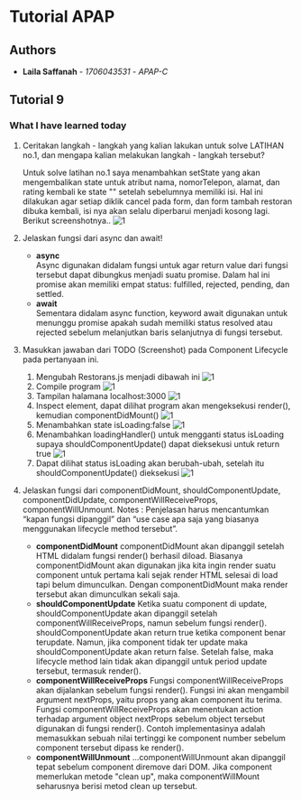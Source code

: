 # Tutorial APAP
## Authors
* **Laila Saffanah** - *1706043531* - *APAP-C*

## Tutorial 9
### What I have learned today 
1. Ceritakan langkah - langkah yang kalian lakukan untuk solve LATIHAN no.1, dan mengapa kalian melakukan langkah - langkah tersebut?

    Untuk solve latihan no.1 saya menambahkan setState yang akan mengembalikan state untuk atribut nama, nomorTelepon, alamat, dan rating kembali ke state "" setelah sebelumnya memiliki isi. Hal ini dilakukan agar setiap diklik cancel pada form, dan form tambah restoran dibuka kembali, isi nya akan selalu diperbarui menjadi kosong lagi. Berikut screenshotnya..
    ![1](https://github.com/lailasaffa/tutorial-apap/blob/feat/tutorial-9-reactjs/frontend-tutorial9/src/assets/do-11.PNG)

2. Jelaskan fungsi dari async dan await!
    + **async** <br/>
    Async digunakan didalam fungsi untuk agar return value dari fungsi tersebut dapat dibungkus menjadi suatu promise. Dalam hal ini promise akan memiliki empat status: fulfilled, rejected, pending, dan settled.
    + **await**<br/>
    Sementara didalam async function, keyword await digunakan untuk menunggu promise apakah sudah memiliki status resolved atau rejected sebelum melanjutkan baris selanjutnya di fungsi tersebut.

3. Masukkan jawaban dari TODO (Screenshot) pada Component Lifecycle pada pertanyaan ini.
    1. Mengubah Restorans.js menjadi dibawah ini
    ![1](https://github.com/lailasaffa/tutorial-apap/blob/feat/tutorial-9-reactjs/frontend-tutorial9/src/assets/do-1.PNG)
    2. Compile program
    ![1](https://github.com/lailasaffa/tutorial-apap/blob/feat/tutorial-9-reactjs/frontend-tutorial9/src/assets/do-2.PNG)
    3. Tampilan halamana localhost:3000
    ![1](https://github.com/lailasaffa/tutorial-apap/blob/feat/tutorial-9-reactjs/frontend-tutorial9/src/assets/do-3.PNG)
    4. Inspect element, dapat dilihat program akan mengeksekusi render(), kemudian componentDidMount()
    ![1](https://github.com/lailasaffa/tutorial-apap/blob/feat/tutorial-9-reactjs/frontend-tutorial9/src/assets/do-4.PNG)
    5. Menambahkan state isLoading:false
    ![1](https://github.com/lailasaffa/tutorial-apap/blob/feat/tutorial-9-reactjs/frontend-tutorial9/src/assets/do-5.PNG)
    6. Menambahkan loadingHandler() untuk mengganti status isLoading supaya shouldComponentUpdate() dapat dieksekusi untuk return true
    ![1](https://github.com/lailasaffa/tutorial-apap/blob/feat/tutorial-9-reactjs/frontend-tutorial9/src/assets/do-6.PNG)
    7. Dapat dilihat status isLoading akan berubah-ubah, setelah itu shouldComponentUpdate() dieksekusi
    ![1](https://github.com/lailasaffa/tutorial-apap/blob/feat/tutorial-9-reactjs/frontend-tutorial9/src/assets/do-7.PNG)

4. Jelaskan fungsi dari componentDidMount, shouldComponentUpdate, componentDidUpdate, componentWillReceiveProps, componentWillUnmount.
    Notes : Penjelasan harus mencantumkan “kapan fungsi dipanggil” dan “use case apa saja yang biasanya menggunakan lifecycle method tersebut”.
    + **componentDidMount**
    componentDidMount akan dipanggil setelah HTML didalam fungsi render() berhasil diload. Biasanya componentDidMount akan digunakan jika kita ingin render suatu component untuk pertama kali sejak render HTML selesai di load tapi belum dimunculkan. Dengan componentDidMount maka render tersebut akan dimunculkan sekali saja.
    + **shouldComponentUpdate**
    Ketika suatu component di update, shouldComponentUpdate akan dipanggil setelah componentWillReceiveProps, namun sebelum fungsi render(). shouldComponentUpdate akan return true ketika component benar terupdate. Namun, jika component tidak ter update maka shouldComponentUpdate akan return false. Setelah false, maka lifecycle method lain tidak akan dipanggil untuk period update tersebut, termasuk render().
    + **componentWillReceiveProps**
    Fungsi componentWillReceiveProps akan dijalankan sebelum fungsi render(). Fungsi ini akan mengambil argument nextProps, yaitu props yang akan component itu terima. Fungsi componentWillReceiveProps akan menentukan action terhadap argument object nextProps sebelum object tersebut digunakan di fungsi render(). Contoh implementasinya adalah memasukkan sebuah nilai tertinggi ke component number sebelum component tersebut dipass ke render().
    + **componentWillUnmount**
    ...componentWillUnmount akan dipanggil tepat sebelum component diremove dari DOM. Jika component memerlukan metode "clean up", maka componentWillMount seharusnya berisi metod clean up tersebut. 

